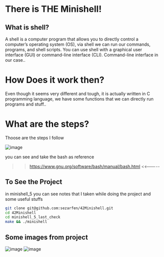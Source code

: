 
# There is THE Minishell!

## What is shell?
A shell is a computer program that allows you to directly control a computer’s operating system (OS), via shell we can run our commands, programs, and shell scripts. You can use shell with a graphical user interface (GUI) or command-line interface (CLI).
Command-line interface in our case..

# How Does it work then?
Even though it seems very different and tough, it is actually written in C programming language, we have some functions that we can directly run programs and stuff..

# What are the steps?
Thoose are the steps I follow

![image](https://github.com/sezarfen/42Minishell/assets/110563468/463bffe1-4401-4241-ac3e-a2c38142a05d)

   you can see and take the bash as reference
>> https://www.gnu.org/software/bash/manual/bash.html <<-----

## To See the Project
in minishell_5 you can see notes that I taken while doing the project and some useful stuffs
```bash
git clone git@github.com:sezarfen/42Minishell.git
cd 42Minishell
cd minishell_5_last_check
make && ./minishell
```
## Some images from project
![image](https://github.com/sezarfen/42Minishell/assets/110563468/4ae796d8-d010-46ff-9ae4-ead0da65ef8f)
![image](https://github.com/sezarfen/42Minishell/assets/110563468/f077b445-7326-43e1-b677-fc64158761ac)

